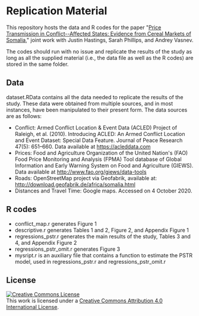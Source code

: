 # Replication Material

This repository hosts the data and R codes for the paper "[Price Transmission in Conflict--Affected States: Evidence from Cereal Markets of Somalia](https://ideas.repec.org/p/syd/wpaper/2020-16.html)," joint work with Justin Hastings, Sarah Phillips, and Andrey Vasnev.

The codes should run with no issue and replicate the results of the study as long as all the supplied material (i.e., the data file as well as the R codes) are stored in the same folder.

## Data

dataset.RData contains all the data needed to replicate the results of the study. These data were obtained from multiple sources, and in most instances, have been manipulated to their present form. The data sources are as follows:

- Conflict: Armed Conflict Location & Event Data (ACLED) Project of Raleigh, et al. (2010). Introducing ACLED: An Armed Conflict Location and Event Dataset: Special Data Feature. Journal of Peace Research 47(5): 651–660. Data available at https://acleddata.com
- Prices: Food and Agriculture Organization of the United Nation's (FAO) Food Price Monitoring and Analysis (FPMA) Tool database of Global Information and Early Warning System on Food and Agriculture (GIEWS). Data available at http://www.fao.org/giews/data-tools
- Roads: OpenStreetMap project via Geofabrik, available at: http://download.geofabrik.de/africa/somalia.html 
- Distances and Travel Time: Google maps. Accessed on 4 October 2020.

## R codes

- conflict_map.r generates Figure 1
- descriptive.r generates Tables 1 and 2, Figure 2, and Appendix Figure 1
- regressions_pstr.r generates the main results of the study, Tables 3 and 4, and Appendix Figure 2
- regressions_pstr_omit.r generates Figure 3
- mysript.r is an auxiliary file that contains a function to estimate the PSTR model, used in regressions_pstr.r and regressions_pstr_omit.r

## License

<a rel="license" href="http://creativecommons.org/licenses/by/4.0/"><img alt="Creative Commons License" style="border-width:0" src="https://i.creativecommons.org/l/by/4.0/88x31.png" /></a><br />This work is licensed under a <a rel="license" href="http://creativecommons.org/licenses/by/4.0/">Creative Commons Attribution 4.0 International License</a>.
